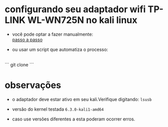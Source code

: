 # configurando seu adaptador wifi TP-LINK WL-WN725N no kali linux

- você pode optar a fazer manualmente:
<br>[passo a passo](passo_a_passo)

- ou usar um script que automatiza o processo:
<br>
``` git clone ```


# observações

- o adaptador deve estar ativo em seu kali.Verifique digitando:
`lsusb`

- versão do kernel testada `6.3.0-kali1-amd64 `

- caso use versões diferentes a esta poderam ocorrer erros.

